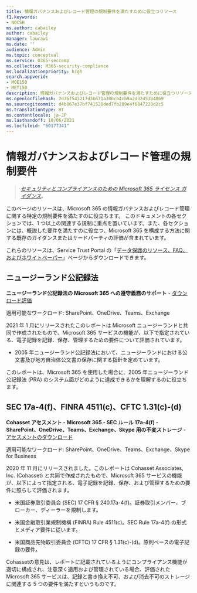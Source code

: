 ```yaml
---
title: 情報ガバナンスおよびレコード管理の規制要件を満たすために役立つリソース
f1.keywords:
- NOCSH
ms.author: cabailey
author: cabailey
manager: laurawi
ms.date: ''
audience: Admin
ms.topic: conceptual
ms.service: O365-seccomp
ms.collection: M365-security-compliance
ms.localizationpriority: high
search.appverid:
- MOE150
- MET150
description: 情報ガバナンスおよびレコード管理の規制要件を満たすために役立つリソース。
ms.openlocfilehash: 2d76f543217d3b671a30bcb4cb9a2d32d53b4069
ms.sourcegitcommit: d4b867e37bf741528ded7fb289e4f6847228d2c5
ms.translationtype: HT
ms.contentlocale: ja-JP
ms.lasthandoff: 10/06/2021
ms.locfileid: "60177341"
---
```

# <a name="regulatory-requirements-for-information-governance-and-records-management"></a>情報ガバナンスおよびレコード管理の規制要件

>*[セキュリティとコンプライアンスのための Microsoft 365 ライセンス ガイダンス](/office365/servicedescriptions/microsoft-365-service-descriptions/microsoft-365-tenantlevel-services-licensing-guidance/microsoft-365-security-compliance-licensing-guidance)。*

このページのリソースは、Microsoft 365 の情報ガバナンスおよびレコード管理に関する特定の規制要件を満たすのに役立ちます。 このドキュメントの各セクションでは、1 つ以上の関連する規制に重点を置いています。また、各セクションには、概説した要件を満たすのに役立つ、Microsoft 365 を構成する方法に関する既存のガイダンスまたはサードパーティの評価が含まれています。

これらのリソースは、Service Trust Portal の「[データ保護のリソース、FAQ、およびホワイトペーパー](https://servicetrust.microsoft.com/ViewPage/TrustDocuments)」ページからダウンロードできます。

## <a name="new-zealand-public-records-act"></a>ニュージーランド公記録法

**ニュージーランド公記録法の Microsoft 365 への遵守義務のサポート** - [ダウンロード評価](https://aka.ms/NZPRA)

適用可能なワークロード: SharePoint、OneDrive、Teams、Exchange

2021 年 1 月にリリースされたこのレポートは Microsoft ニュージーランドと共同で作成されたもので、Microsoft 365 サービスの機能が、以下で指定されている、電子記録を記録、保存、管理するための要件について評価されています。 

- 2005 年ニュージーランド公記録法において、ニュージーランドにおける公文書及び地方自治体公文書の保存に関する指針を定めています。

このレポートは、Microsoft 365 を使用した場合に、2005 年ニュージーランド公記録法 (PRA) のシステム面がどのように達成できるかを理解するのに役立ちます。

## <a name="sec-17a-4f-finra-4511c-and-cftc-131c-d"></a>SEC 17a-4(f)、FINRA 4511(c)、CFTC 1.31(c)-(d)

**Cohasset アセスメント - Microsoft 365 - SEC ルール 17a-4(f) - SharePoint、OneDrive、Teams、Exchange、Skype 用の不変ストレージ** - [アセスメントのダウンロード](https://servicetrust.microsoft.com/ViewPage/TrustDocuments?command=Download&downloadType=Document&downloadId=9fa8349d-a0c9-47d9-93ad-472aa0fa44ec&docTab=6d000410-c9e9-11e7-9a91-892aae8839ad_FAQ_and_White_Papers)

適用可能なワークロード: SharePoint、OneDrive、Teams、Exchange、Skype for Business

2020 年 11 月にリリースされました。このレポートは Cohasset Associates, Inc. (Cohasset) と共同で作成されたもので、Microsoft 365 サービスの機能が、以下によって指定される、電子記録を記録、保存、および管理するための要件に照らして評価されます。  

- 米国証券取引委員会 (SEC) 17 CFR § 240.17a-4(f)。証券取引メンバー、ブローカー、ディーラーを規制します。  

- 米国金融取引業規制機構 (FINRA) Rule 4511(c)。SEC Rule 17a-4(f) の形式とメディア要件に従います。  

- 米国商品先物取引委員会 (CFTC) 17 CFR § 1.31(c)-(d)。原則ベースの電子記録の要件。

Cohassetの意見は、レポートに記載されているようにコンプライアンス機能が適切に構成され、注意深く適用および管理されている場合、評価された Microsoft 365 サービスは、記録と書き換え不可、および消去不可のストレージに関連する 5 つの要件を満たすというものです。